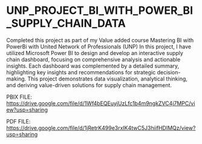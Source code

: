 # UNP_PROJECT_BI_WITH_POWER_BI_SUPPLY_CHAIN_DATA
Completed this project as part of my Value added course Mastering BI with PowerBi with United Network of Professionals (UNP) In this project, I have utilized Microsoft Power BI to design and develop an interactive supply chain dashboard, focusing on comprehensive analysis and actionable insights. Each dashboard was complemented by a detailed summary, highlighting key insights and recommendations for strategic decision-making. This project demonstrates data visualization, analytical thinking, and deriving value-driven solutions for supply chain management.

PBIX FILE: https://drive.google.com/file/d/1Wf4bEQEuyjUzLfc1b4m9ngkZVC4j7MPC/view?usp=sharing

PDF FILE:  https://drive.google.com/file/d/1jRetrK499e3rxIK4twC5J3hiifHDIMQz/view?usp=sharing
